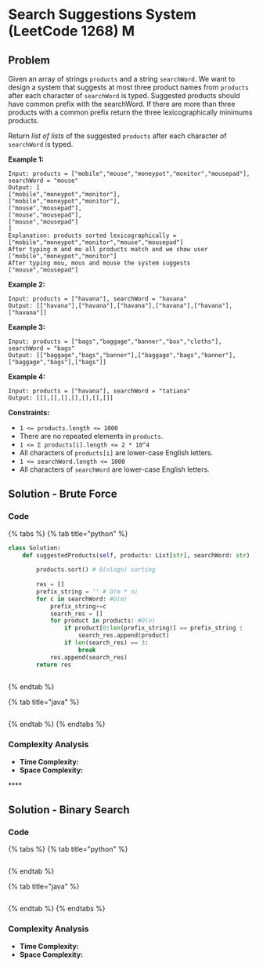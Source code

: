 # Search Suggestions System \(LeetCode 1268\) M

## Problem

Given an array of strings `products` and a string `searchWord`. We want to design a system that suggests at most three product names from `products` after each character of `searchWord` is typed. Suggested products should have common prefix with the searchWord. If there are more than three products with a common prefix return the three lexicographically minimums products.

Return _list of lists_ of the suggested `products` after each character of `searchWord` is typed. 

**Example 1:**

```text
Input: products = ["mobile","mouse","moneypot","monitor","mousepad"], searchWord = "mouse"
Output: [
["mobile","moneypot","monitor"],
["mobile","moneypot","monitor"],
["mouse","mousepad"],
["mouse","mousepad"],
["mouse","mousepad"]
]
Explanation: products sorted lexicographically = ["mobile","moneypot","monitor","mouse","mousepad"]
After typing m and mo all products match and we show user ["mobile","moneypot","monitor"]
After typing mou, mous and mouse the system suggests ["mouse","mousepad"]
```

**Example 2:**

```text
Input: products = ["havana"], searchWord = "havana"
Output: [["havana"],["havana"],["havana"],["havana"],["havana"],["havana"]]
```

**Example 3:**

```text
Input: products = ["bags","baggage","banner","box","cloths"], searchWord = "bags"
Output: [["baggage","bags","banner"],["baggage","bags","banner"],["baggage","bags"],["bags"]]
```

**Example 4:**

```text
Input: products = ["havana"], searchWord = "tatiana"
Output: [[],[],[],[],[],[],[]]
```

**Constraints:**

* `1 <= products.length <= 1000`
* There are no repeated elements in `products`.
* `1 <= Σ products[i].length <= 2 * 10^4`
* All characters of `products[i]` are lower-case English letters.
* `1 <= searchWord.length <= 1000`
* All characters of `searchWord` are lower-case English letters.

## Solution - Brute Force 

### Code

{% tabs %}
{% tab title="python" %}
```python
class Solution:
    def suggestedProducts(self, products: List[str], searchWord: str) -> List[List[str]]:
        
        products.sort() # O(nlogn) sorting
        
        res = []
        prefix_string = '' # O(m * n)
        for c in searchWord: #O(m)
            prefix_string+=c
            search_res = []
            for product in products: #O(n)
                if product[0:len(prefix_string)] == prefix_string :
                    search_res.append(product)
                if len(search_res) == 3:
                    break
            res.append(search_res)
        return res
        
```
{% endtab %}

{% tab title="java" %}
```

```
{% endtab %}
{% endtabs %}

### Complexity Analysis

* **Time Complexity:**
* **Space Complexity:**

\*\*\*\*

## Solution - Binary Search

### Code

{% tabs %}
{% tab title="python" %}
```python

```
{% endtab %}

{% tab title="java" %}
```

```
{% endtab %}
{% endtabs %}

### Complexity Analysis

* **Time Complexity:**
* **Space Complexity:**

